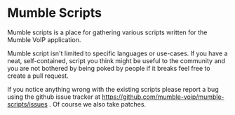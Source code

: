 Mumble Scripts
==============

Mumble scripts is a place for gathering various scripts written for the
Mumble VoIP application.

Mumble script isn't limited to specific languages or use-cases. If you have a
neat, self-contained, script you think might be useful to the community and you
are not bothered by being poked by people if it breaks feel free to create a pull
request.

If you notice anything wrong with the existing scripts please report a bug
using the github issue tracker at https://github.com/mumble-voip/mumble-scripts/issues .
Of course we also take patches.
